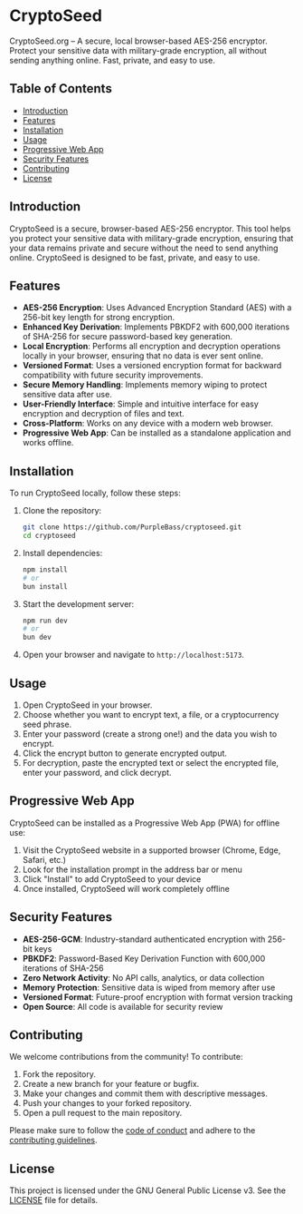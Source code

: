 
# CryptoSeed

CryptoSeed.org – A secure, local browser-based AES-256 encryptor. Protect your sensitive data with military-grade encryption, all without sending anything online. Fast, private, and easy to use.

## Table of Contents

- [Introduction](#introduction)
- [Features](#features)
- [Installation](#installation)
- [Usage](#usage)
- [Progressive Web App](#progressive-web-app)
- [Security Features](#security-features)
- [Contributing](#contributing)
- [License](#license)

## Introduction

CryptoSeed is a secure, browser-based AES-256 encryptor. This tool helps you protect your sensitive data with military-grade encryption, ensuring that your data remains private and secure without the need to send anything online. CryptoSeed is designed to be fast, private, and easy to use.

## Features

- **AES-256 Encryption**: Uses Advanced Encryption Standard (AES) with a 256-bit key length for strong encryption.
- **Enhanced Key Derivation**: Implements PBKDF2 with 600,000 iterations of SHA-256 for secure password-based key generation.
- **Local Encryption**: Performs all encryption and decryption operations locally in your browser, ensuring that no data is ever sent online.
- **Versioned Format**: Uses a versioned encryption format for backward compatibility with future security improvements.
- **Secure Memory Handling**: Implements memory wiping to protect sensitive data after use.
- **User-Friendly Interface**: Simple and intuitive interface for easy encryption and decryption of files and text.
- **Cross-Platform**: Works on any device with a modern web browser.
- **Progressive Web App**: Can be installed as a standalone application and works offline.

## Installation

To run CryptoSeed locally, follow these steps:

1. Clone the repository:
    ```bash
    git clone https://github.com/PurpleBass/cryptoseed.git
    cd cryptoseed
    ```

2. Install dependencies:
    ```bash
    npm install
    # or
    bun install
    ```

3. Start the development server:
    ```bash
    npm run dev
    # or
    bun dev
    ```

4. Open your browser and navigate to `http://localhost:5173`.

## Usage

1. Open CryptoSeed in your browser.
2. Choose whether you want to encrypt text, a file, or a cryptocurrency seed phrase.
3. Enter your password (create a strong one!) and the data you wish to encrypt.
4. Click the encrypt button to generate encrypted output.
5. For decryption, paste the encrypted text or select the encrypted file, enter your password, and click decrypt.

## Progressive Web App

CryptoSeed can be installed as a Progressive Web App (PWA) for offline use:

1. Visit the CryptoSeed website in a supported browser (Chrome, Edge, Safari, etc.)
2. Look for the installation prompt in the address bar or menu
3. Click "Install" to add CryptoSeed to your device
4. Once installed, CryptoSeed will work completely offline

## Security Features

- **AES-256-GCM**: Industry-standard authenticated encryption with 256-bit keys
- **PBKDF2**: Password-Based Key Derivation Function with 600,000 iterations of SHA-256
- **Zero Network Activity**: No API calls, analytics, or data collection
- **Memory Protection**: Sensitive data is wiped from memory after use
- **Versioned Format**: Future-proof encryption with format version tracking
- **Open Source**: All code is available for security review

## Contributing

We welcome contributions from the community! To contribute:

1. Fork the repository.
2. Create a new branch for your feature or bugfix.
3. Make your changes and commit them with descriptive messages.
4. Push your changes to your forked repository.
5. Open a pull request to the main repository.

Please make sure to follow the [code of conduct](CODE_OF_CONDUCT.md) and adhere to the [contributing guidelines](CONTRIBUTING.md).

## License

This project is licensed under the GNU General Public License v3. See the [LICENSE](LICENSE) file for details.
